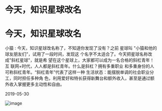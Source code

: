 # 今天，知识星球改名

# 今天，知识星球改名

小猿 : 今天，知识星球改名称了，不知道你发现了没有？之前 星球叫 "小猿和他的球友朋友们"，试用了一段时间，发现这 个名字不太适合了。今天把星球名称改成"斜杠星球"，就是希 望在这个星球上，大家都可以成为一名合格的斜杠青年！ 互 联网+时代，人人都是斜杠青年。什么是斜杠？拥有多重职业 和多重身份的人可称斜杠青年。“斜杠青年”代表了这样一种 生活状态：能摆脱单调的社会职业分工，同时担任多种角 色，利用爱好和特长获得新舞台和额外收入，甚至是通过额 外收入掌握更多主动性和自由。

2019-05-30

![image](img/Image_026.png)